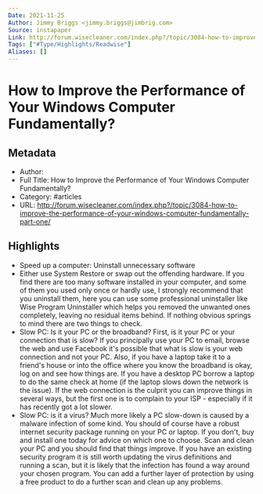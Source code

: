 ```yaml
---
Date: 2021-11-25
Author: Jimmy Briggs <jimmy.briggs@jimbrig.com>
Source: instapaper
Link: http://forum.wisecleaner.com/index.php?/topic/3084-how-to-improve-the-performance-of-your-windows-computer-fundamentally-part-one/
Tags: ["#Type/Highlights/Readwise"]
Aliases: []
---
```

# How to Improve the Performance of Your Windows Computer Fundamentally?

## Metadata
- Author: 
- Full Title: How to Improve the Performance of Your Windows Computer Fundamentally?
- Category: #articles
- URL: http://forum.wisecleaner.com/index.php?/topic/3084-how-to-improve-the-performance-of-your-windows-computer-fundamentally-part-one/

## Highlights
- Speed up a computer: Uninstall unnecessary software
- Either use System Restore or swap out the offending hardware. If you find there are too many software installed in your computer, and some of them you used only once or hardly use, I strongly recommend that you uninstall them, here you can use some professional uninstaller like Wise Program Uninstaller which helps you removed the unwanted ones completely, leaving no residual items behind. If nothing obvious springs to mind there are two things to check.
- Slow PC: Is it your PC or the broadband?
  First, is it your PC or your connection that is slow? If you principally use your PC to email, browse the web and use Facebook it's possible that what is slow is your web connection and not your PC. Also, if you have a laptop take it to a friend's house or into the office where you know the broadband is okay, log on and see how things are. If you have a desktop PC borrow a laptop to do the same check at home (if the laptop slows down the network is the issue). If the web connection is the culprit you can improve things in several ways, but the first one is to complain to your ISP - especially if it has recently got a lot slower.
- Slow PC: is it a virus?
  Much more likely a PC slow-down is caused by a malware infection of some kind. You should of course have a robust internet security package running on your PC or laptop. If you don't, buy and install one today for advice on which one to choose.
  Scan and clean your PC and you should find that things improve. If you have an existing security program it is still worth updating the virus definitions and running a scan, but it is likely that the infection has found a way around your chosen program. You can add a further layer of protection by using a free product to do a further scan and clean up any problems.

